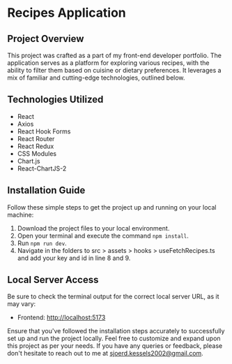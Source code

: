 # Recipes Application

## Project Overview
This project was crafted as a part of my front-end developer portfolio. The application serves as a platform for exploring various recipes, with the ability to filter them based on cuisine or dietary preferences. It leverages a mix of familiar and cutting-edge technologies, outlined below.

## Technologies Utilized
- React
- Axios
- React Hook Forms
- React Router
- React Redux
- CSS Modules
- Chart.js
- React-ChartJS-2

## Installation Guide
Follow these simple steps to get the project up and running on your local machine:

1. Download the project files to your local environment.
2. Open your terminal and execute the command `npm install`.
3. Run `npm run dev`.
4. Navigate in the folders to src > assets > hooks > useFetchRecipes.ts and add your key and id in line 8 and 9.

## Local Server Access
Be sure to check the terminal output for the correct local server URL, as it may vary:

- Frontend: [http://localhost:5173](http://localhost:5173)

Ensure that you've followed the installation steps accurately to successfully set up and run the project locally. Feel free to customize and expand upon this project as per your needs. If you have any queries or feedback, please don't hesitate to reach out to me at [sjoerd.kessels2002@gmail.com](sjoerd.kessels2002@gmail.com).
